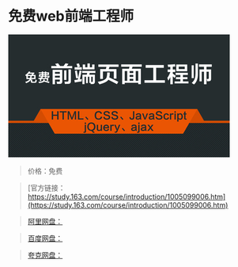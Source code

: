 # 免费web前端工程师

![img](../../../assets/study163/free/f681265d-3139-4081-bc9d-17b873c09a3d.jpg)

> 价格：免费

> [官方链接：https://study.163.com/course/introduction/1005099006.htm](https://study.163.com/course/introduction/1005099006.htm)

> [阿里网盘：]()

> [百度网盘：]()

> [夸克网盘：]()
